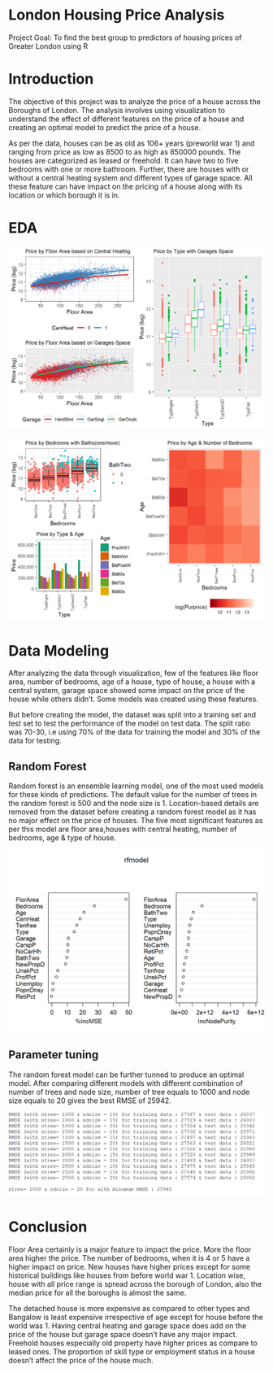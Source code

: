 # London Housing Price Analysis 
Project Goal: To find the best group to predictors of housing prices of Greater London using R 

# Introduction
The objective of this project was to analyze the price of a house across the Boroughs of London. The analysis involves using visualization to understand the effect of different features on the price of a house and creating an optimal model to predict the price of a house. 

As per the data, houses can be as old as 106+ years (preworld war 1) and ranging from price as low as 8500 to as high as 850000 pounds. The houses are categorized as leased or freehold. It can have two to five bedrooms with one or more bathroom. Further, there are houses with or without a central heating system and different types of garage space. All these feature can have impact on the pricing of a house along with its location or which borough it is in. 

# EDA
![image1](https://github.com/rchadha96/housing-data-london/blob/master/images/EDA%20(1).png)

![image2](https://github.com/rchadha96/housing-data-london/blob/master/images/EDA%20(2).png)

# Data Modeling
After analyzing the data through visualization, few of the features like floor area, number of bedrooms, age of a house, type of house, a house with a central system, garage space showed some impact on the price of the house while others didn’t. Some models was created using these features.

But before creating the model, the dataset was split into a training set and test set to test the performance of the model on test data. The split ratio was 70-30, i.e using 70% of the data for training the model and 30% of the data for testing.

## Random Forest
Random forest is an ensemble learning model, one of the most used models for these kinds of predictions.
The default value for the number of trees in the random forest is 500 and the node size is 1. Location-based details are removed from the dataset before creating a random forest model as it has no major effect on the price of houses. The five most significant features as per this model are floor area,houses with central heating, number of bedrooms, age & type of house.

![](https://github.com/rchadha96/housing-data-london/blob/master/images/EDA%20(4).png)

## Parameter tuning
The random forest model can be further tunned to produce an optimal model. After comparing different models with different combination of number of trees and node size, number of tree equals to 1000 and node size equals to 20 gives the best RMSE of 25942.

![](https://github.com/rchadha96/housing-data-london/blob/master/images/EDA%20(5).png)

# Conclusion
Floor Area certainly is a major feature to impact the price. More the floor area higher the price. The number of bedrooms, when it is 4 or 5 have a higher impact on price. New houses have higher prices except for some historical buildings like houses from before world war 1. Location wise, house with all price range is spread across the borough of London, also the median price for all the boroughs is almost the same. 

The detached house is more expensive as compared to other types and Bangalow is least expensive irrespective of age except for house before the world was 1. Having central heating and garage space does add on the price of the house but garage space doesn’t have any major impact. Freehold houses especially old property have higher prices as compare to leased ones. The proportion of skill type or employment status in a house doesn’t affect the price of the house much.

